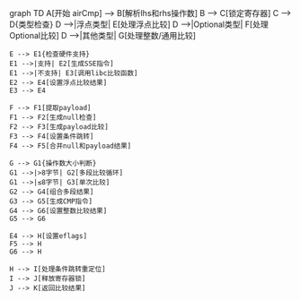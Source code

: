 graph TD
    A[开始 airCmp] --> B[解析lhs和rhs操作数]
    B --> C[锁定寄存器]
    C --> D{类型检查}
    D -->|浮点类型| E[处理浮点比较]
    D -->|Optional类型| F[处理Optional比较]
    D -->|其他类型| G[处理整数/通用比较]
    
    E --> E1{检查硬件支持}
    E1 -->|支持| E2[生成SSE指令]
    E1 -->|不支持| E3[调用libc比较函数]
    E2 --> E4[设置浮点比较结果]
    E3 --> E4
    
    F --> F1[提取payload]
    F1 --> F2[生成null检查]
    F2 --> F3[生成payload比较]
    F3 --> F4[设置条件跳转]
    F4 --> F5[合并null和payload结果]
    
    G --> G1{操作数大小判断}
    G1 -->|>8字节| G2[多段比较循环]
    G1 -->|≤8字节| G3[单次比较]
    G2 --> G4[组合多段结果]
    G3 --> G5[生成CMP指令]
    G4 --> G6[设置整数比较结果]
    G5 --> G6
    
    E4 --> H[设置eflags]
    F5 --> H
    G6 --> H
    
    H --> I[处理条件跳转重定位]
    I --> J[释放寄存器锁]
    J --> K[返回比较结果]
